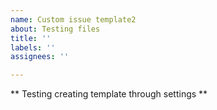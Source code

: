 ```yaml
---
name: Custom issue template2
about: Testing files
title: ''
labels: ''
assignees: ''

---
```


** Testing creating template through settings **
